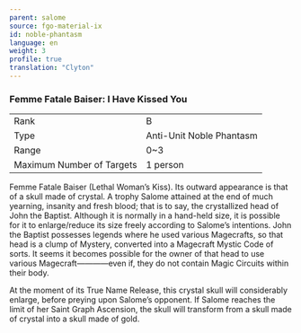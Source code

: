 ```yaml
---
parent: salome
source: fgo-material-ix
id: noble-phantasm
language: en
weight: 3
profile: true
translation: "Clyton"
---
```


### Femme Fatale Baiser: I Have Kissed You

<table>
  <tr><td>Rank</td><td>B</td></tr>
  <tr><td>Type</td><td>Anti-Unit Noble Phantasm</td></tr>
  <tr><td>Range</td><td>0~3</td></tr>
  <tr><td>Maximum Number of Targets</td><td>1 person</td></tr>
</table>

Femme Fatale Baiser (Lethal Woman’s Kiss). Its outward appearance is that of a skull made of crystal. A trophy Salome attained at the end of much yearning, insanity and fresh blood; that is to say, the crystallized head of John the Baptist. Although it is normally in a hand-held size, it is possible for it to enlarge/reduce its size freely according to Salome’s intentions. John the Baptist possesses legends where he used various Magecrafts, so that head is a clump of Mystery, converted into a Magecraft Mystic Code of sorts. It seems it becomes possible for the owner of that head to use various Magecraft————even if, they do not contain Magic Circuits within their body.

At the moment of its True Name Release, this crystal skull will considerably enlarge, before preying upon Salome’s opponent. If Salome reaches the limit of her Saint Graph Ascension, the skull will transform from a skull made of crystal into a skull made of gold.
